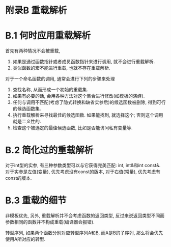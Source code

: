 # 附录B 重载解析 #

# B.1 何时应用重载解析
首先有两种情况不会被重载, 
1. 如果是通过函数指针或者成员函数指针来进行调用, 就不会进行重载解析.
2. 类似函数的宏不能进行重载, 也就不存在重载解析.

对于一个命名函数的调用, 通常会进行下列的步骤来处理
1. 查找名称, 从而形成一个初始的重载集.
2. 如果有必要的话, 会用各种方法对这个集合进行修改(如模板的演绎).
3. 任何与调用不匹配(考虑了隐式转换和缺省实参后)的候选函数被删除, 得到可行的候选函数集.
4. 执行重载解析来寻找最佳的候选函数. 如果能找到, 就选择这个; 否则这个调用就是二义性的.
5. 检查这个被选定的最佳候选函数, 比如是否能访问私有变量等.

# B.2 简化过的重载解析

对于int型的实参, 有三种参数类型可以与它获得完美匹配: int, int&和int const&.
对于实参是左值(变量), 优先考虑没有const的版本, 对于右值(常量), 优先考虑有const的版本.

# B.3 重载的细节

非模板优先, 另外, 重载解析并不会考虑函数的返回类型, 反过来说返回类型不同而参数相同的函数并不构成重载(编译器会报错).

转型序列, 如果两个函数分别对应转型序列A和B, 而A是B的子序列, 那么将会优先使用A所对应的转型.

